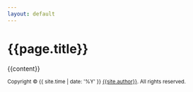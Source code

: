 ```yaml
---
layout: default
---
```


<h1 class="post-headline">{{page.title}}</h1>

{{content}}

<footer>
<p class="meta"><small>
Copyright © {{ site.time | date: '%Y' }} <a href="/about/">{{site.author}}</a>. All rights reserved.</small>
</p>
</footer>
